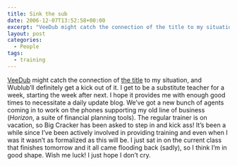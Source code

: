 ```yaml
---
title: Sink the sub
date: 2006-12-07T13:52:58+00:00
excerpt: "VeeDub might catch the connection of the title to my situation, and Wublub'll definitely get a kick out of it. I get"
layout: post
categories:
  - People
tags:
  - training
---
```

[VeeDub](http://projectkr.blogspot.com/) might catch the connection of [the title](http://www.amazon.ca/Thirteen-Ways-Sink-Jamie-Gilson/dp/068801304X/sr=1-1/qid=1165524592/ref=sr_1_1/702-6498636-3387213?ie=UTF8&s=books) to my situation, and Wublub&#8217;ll definitely get a kick out of it. I get to be a substitute teacher for a week, starting the week after next. I hope it provides me with enough good times to necessitate a daily update blog. We&#8217;ve got a new bunch of agents coming in to work on the phones supporting my old line of business (_Horizon_, a suite of financial planning tools). The regular trainer is on vacation, so Big Cracker has been asked to step in and kick ass! It&#8217;s been a while since I&#8217;ve been actively involved in providing training and even when I was it wasn&#8217;t as formalized as this will be. I just sat in on the current class that finishes tomorrow and it all came flooding back (sadly), so I think I&#8217;m in good shape. Wish me luck! I just hope I don&#8217;t cry.